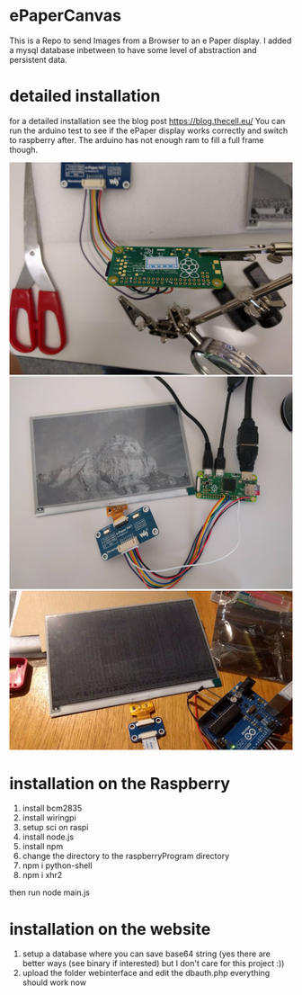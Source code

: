 # ePaperCanvas

This is a Repo to send Images from a Browser to an e Paper display.
I added a mysql database inbetween to have some level of abstraction and persistent data.

# detailed installation
for a detailed installation see the blog post https://blog.thecell.eu/
You can run the arduino test to see if the ePaper display works correctly and switch to raspberry after. The arduino has not enough ram to fill a full frame though.

![alt text](https://raw.githubusercontent.com/TheCell/ePaperCanvas/master/media/IMG_20180925_190854.jpg)
![alt text](https://raw.githubusercontent.com/TheCell/ePaperCanvas/master/media/IMG_20180927_111210.jpg)
![alt text](https://raw.githubusercontent.com/TheCell/ePaperCanvas/master/media/vlcsnap-error630.png)

# installation on the Raspberry
1. install bcm2835
2. install wiringpi
3. setup sci on raspi
4. install node.js
5. install npm
6. change the directory to the raspberryProgram directory
7. npm i python-shell
8. npm i xhr2

then run node main.js

# installation on the website
1. setup a database where you can save base64 string (yes there are better ways (see binary if interested) but I don't care for this project :))
2. upload the folder webinterface and edit the dbauth.php
everything should work now
